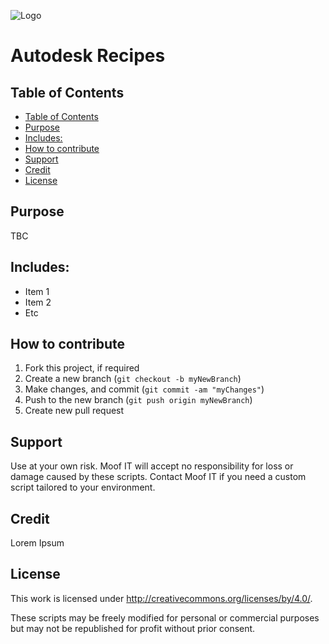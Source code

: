 ![Logo](https://x1llu7x4a4-flywheel.netdna-ssl.com/wp-content/themes/moof/images/logo.svg)

# Autodesk Recipes

## Table of Contents

- [Table of Contents](#table-of-contents)
- [Purpose](#purpose)
- [Includes:](#includes)
- [How to contribute](#how-to-contribute)
- [Support](#support)
- [Credit](#credit)
- [License](#license)
  
## Purpose

TBC

## Includes:

- Item 1
- Item 2
- Etc

## How to contribute

1. Fork this project, if required
2. Create a new branch (`git checkout -b myNewBranch`)
3. Make changes, and commit (`git commit -am "myChanges"`)
4. Push to the new branch (`git push origin myNewBranch`)
5. Create new pull request

## Support

Use at your own risk. Moof IT will accept no responsibility for loss or damage caused by these scripts. Contact Moof IT if you need a custom script tailored to your environment.

## Credit

Lorem Ipsum

## License

This work is licensed under http://creativecommons.org/licenses/by/4.0/.

These scripts may be freely modified for personal or commercial purposes but may not be republished for profit without prior consent.
